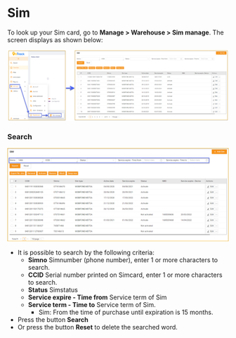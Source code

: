 # Sim

To look up your Sim card, go to **Manage > Warehouse > Sim manage**.
The screen displays as shown below:

<span style="display:block;text-align:left">![Manage device ](/docs/assets/images/web-english/sim/sim.png)

### Search 

<span style="display:block;text-align:left">![Manage device ](/docs/assets/images/web-english/sim/search.png)

* It is possible to search by the following criteria:
     * **Simno** Simnumber (phone number), enter 1 or more characters to search.
     * **CCID** Serial number printed on Simcard, enter 1 or more characters to search.
     * **Status** Simstatus
     * **Service expire - Time from** Service term of Sim
     * **Service term - Time to** Service term of Sim.
       * Sim: From the time of purchase until expiration is 15 months.
* Press the button **Search**
* Or press the button **Reset** to delete the searched word.
